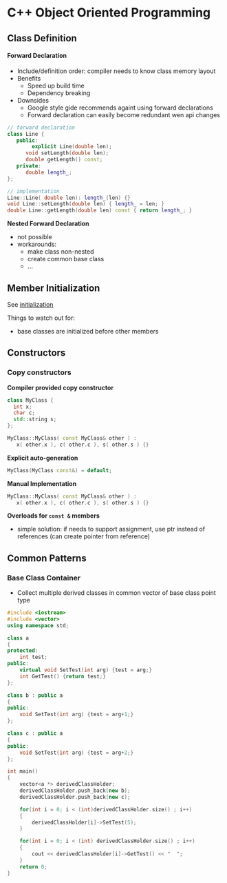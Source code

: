 # C++ Object Oriented Programming



## Class Definition

#### Forward Declaration

- Include/definition order: compiler needs to know class memory layout
- Benefits
  - Speed up build time
  - Dependency breaking
- Downsides
  - Google style gide recommends againt using forward declarations
  - Forward declaration can easily become redundant wen api changes

```cpp
// forward declaration
class Line {
   public:
  		explicit Line(double len);
      void setLength(double len);
      double getLength() const;
   private:
      double length_;
};

// implementation
Line::Line( double len): length_(len) {}
void Line::setLength(double len) { length_ = len; }
double Line::getLength(double len) const { return length_; }
```



**Nested Forward Declaration**

- not possible
- workarounds:
  - make class non-nested
  - create common base class
  - ...



## Member Initialization

See [initialization](initialization.md)

Things to watch out for:

- base classes are initialized before other members





## Constructors

### Copy constructors

**Compiler provided copy constructor**

```cpp
class MyClass {
  int x;
  char c;
  std::string s;
};
```
```cpp
MyClass::MyClass( const MyClass& other ) :
   x( other.x ), c( other.c ), s( other.s ) {}
```

**Explicit auto-generation**

```cpp
MyClass(MyClass const&) = default;
```

**Manual Implementation**

```cpp
MyClass::MyClass( const MyClass& other ) :
   x( other.x ), c( other.c ), s( other.s ) {}
```

**Overloads for `const &` members**

- simple solution: if needs to support assignment, use ptr instead of references (can create pointer from reference)







## Common Patterns

### Base Class Container

- Collect multiple derived classes in common vector of base class point type

```cpp
#include <iostream>
#include <vector>
using namespace std;

class a
{
protected:
    int test;
public:
    virtual void SetTest(int arg) {test = arg;}
    int GetTest() {return test;}
};

class b : public a
{
public:
    void SetTest(int arg) {test = arg+1;}
};

class c : public a
{
public:
    void SetTest(int arg) {test = arg+2;}
};

int main()
{
    vector<a *> derivedClassHolder;
    derivedClassHolder.push_back(new b);
    derivedClassHolder.push_back(new c);

    for(int i = 0; i < (int)derivedClassHolder.size() ; i++)
    {
        derivedClassHolder[i]->SetTest(5);
    }

    for(int i = 0; i < (int) derivedClassHolder.size() ; i++)
    {
        cout << derivedClassHolder[i]->GetTest() << "  ";
    }
    return 0;
}

```

